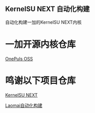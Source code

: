 ## KernelSU NEXT 自动化构建

自动化构建一加的KernelSU NEXT内核


# 一加开源内核仓库

[OnePuls OSS](https://github.com/OnePlusOSS/kernel_manifest)

# 鸣谢以下项目仓库

[KernelSU NEXT](https://github.com/rifsxd/KernelSU-Next)

[Laomai自动化构建](https://github.com/Laomaoi/Action-KernelSU-Next)

